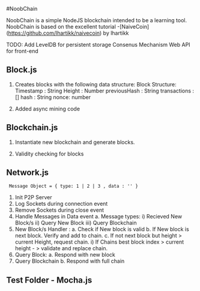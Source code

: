#NoobChain 

NoobChain is a simple NodeJS blockchain intended to be a learning tool. NoobChain is based on the excellent tutorial -[NaiveCoin] (https://github.com/lhartikk/naivecoin) by lhartikk


TODO: 
    Add LevelDB for persistent storage
    Consenus Mechanism
    Web API for front-end

## Block.js

1. Creates blocks with the following data structure:
Block Structure: 
    Timestamp : String
    Height : Number
    previousHash : String
    transactions : []
    hash : String
    nonce: number

2. Added async mining code 

## Blockchain.js

1. Instantiate new blockchain and generate blocks.

2. Validity checking for blocks 



## Network.js

   ` Message Object = {
        type: 1 | 2 | 3 ,
        data : ''
    }`

    
1. Init P2P Server 
2. Log Sockets during connection event 
3. Remove Sockets during close event 
4. Handle Messages in Data event 
    a. Message types: 
        i) Recieved New Block/s
        ii) Query New Block
        iii) Query Blockchain
5. New Block/s Handler : 
    a. Check if New block is valid 
    b. If New block is next block. Verify and add to chain. 
    c. If not next block but height > current Height, request chain. 
        i) If Chains best block index > current height - > validate and replace chain. 
6. Query Block:
    a. Respond with new block 
7. Query Blockchain
    b. Respond with full chain

## Test Folder - Mocha.js    
